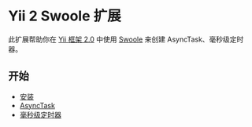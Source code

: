 # Yii 2 Swoole 扩展

此扩展帮助你在 [Yii 框架 2.0](http://www.yiiframework.com/)  中使用 [Swoole](http://www.swoole.com/) 来创建 AsyncTask、毫秒级定时器。

## 开始

- [安装](installation.md)
- [AsyncTask](async-task.md)
- [毫秒级定时器](millisecond-timer.md)